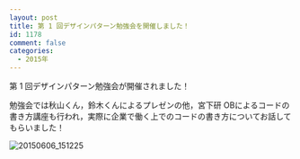 ```yaml
---
layout: post
title: 第 1 回デザインパターン勉強会を開催しました！
id: 1178
comment: false
categories:
  - 2015年
---
```


第 1 回デザインパターン勉強会が開催されました！

勉強会では秋山くん，鈴木くんによるプレゼンの他，宮下研 OBによるコードの書き方講座も行われ，実際に企業で働く上でのコードの書き方についてお話してもらいました！

![20150606_151225](/wp-content/uploads/2015/06/20150606_151225.jpg)
